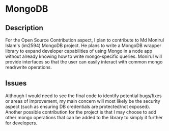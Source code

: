 # MongoDB

## Description

For the Open Source Contribution aspect, I plan to contribute to Md Monirul Islam's (im2594) MongoDB project. He plans to write a MongoDB wrapper library
to expand developer capabilities of using Mongo in a node app without already knowing how to write mongo-specific queries.
Monirul will provide interfaces so that the user can easily interact with common mongo read/write operations.

## Issues

Although I would need to see the final code to identify potential bugs/fixes or areas of improvement, my main concern will most likely be the security aspect (such as ensuring DB credentials are protected/not exposed). Another possible contribution for the project is that I may choose to add other mongo operations that can be added to the library to simply it further for developers.
